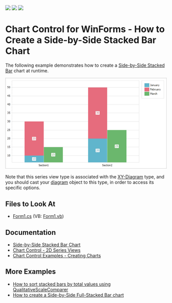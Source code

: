 <!-- default badges list -->
![](https://img.shields.io/endpoint?url=https://codecentral.devexpress.com/api/v1/VersionRange/128573839/21.2.1%2B)
[![](https://img.shields.io/badge/Open_in_DevExpress_Support_Center-FF7200?style=flat-square&logo=DevExpress&logoColor=white)](https://supportcenter.devexpress.com/ticket/details/E2092)
[![](https://img.shields.io/badge/📖_How_to_use_DevExpress_Examples-e9f6fc?style=flat-square)](https://docs.devexpress.com/GeneralInformation/403183)
<!-- default badges end -->

# Chart Control for WinForms - How to Create a Side-by-Side Stacked Bar Chart

The following example demonstrates how to create a [Side-by-Side Stacked Bar](https://docs.devexpress.com/WindowsForms/7565/controls-and-libraries/chart-control/series-views/2d-series-views/bar-series-views/side-by-side-stacked-bar-chart?p=netframework) chart at runtime.

![Side-by-side stacked bar sample](images/side-by-side-stacked-bar-chart.png)

Note that this series view type is associated with the [XY-Diagram](https://docs.devexpress.com/WindowsForms/5908/controls-and-libraries/chart-control/diagram/xy-diagram?p=netframework)
 type, and you should cast your [diagram](https://docs.devexpress.com/WindowsForms/DevExpress.XtraCharts.ChartControl.Diagram?p=netframework) object to this type, in order to access its specific options.

## Files to Look At

* [Form1.cs](./CS/SideBySideStackedBarChart/Form1.cs) (VB: [Form1.vb](./VB/SideBySideStackedBarChart/Form1.vb))

## Documentation

* [Side-by-Side Stacked Bar Chart](https://docs.devexpress.com/WindowsForms/7565/controls-and-libraries/chart-control/series-views/2d-series-views/bar-series-views/side-by-side-stacked-bar-chart)
* [Chart Control - 2D Series Views](https://docs.devexpress.com/WindowsForms/2960/controls-and-libraries/chart-control/series-views/2d-series-views)
* [Chart Control Examples - Creating Charts](https://docs.devexpress.com/WindowsForms/2458/controls-and-libraries/chart-control/examples#creating)

## More Examples

* [How to sort stacked bars by total values using QualitativeScaleComparer](https://github.com/DevExpress-Examples/how-to-sort-stacked-bars-by-total-values-using-qualitativescalecomparer-t585190)
* [How to create a Side-by-Side Full-Stacked Bar chart](https://github.com/DevExpress-Examples/how-to-create-a-side-by-side-full-stacked-bar-chart-e2093)
